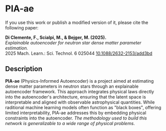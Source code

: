 # PIA-ae

If you use this work or publish a modified version of it, please cite the following paper:

**Di Clemente, F., Scialpi, M., & Bejger, M. (2025).**  
*Explainable autoencoder for neutron star dense matter parameter estimation.*  
2025 Mach. Learn.: Sci. Technol. 6 025044
[10.1088/2632-2153/add3bd](https://iopscience.iop.org/article/10.1088/2632-2153/add3bd)


## Description

**PIA-ae** (Physics-Informed Autoencoder) is a project aimed at estimating dense matter parameters in neutron stars through an explainable autoencoder framework. This approach integrates physical laws directly into the autoencoder's architecture, ensuring that the latent space is interpretable and aligned with observable astrophysical quantities. While raditional machine learning models often function as "black boxes", offering limited interpretability, PIA-ae addresses this by embedding physical constraints into the autoencoder. *The methodology used to build this network is generalizable to a wide range of physical problems*.
